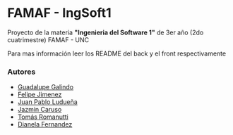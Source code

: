 # FAMAF - IngSoft1

Proyecto de la materia **"Ingenieria del Software 1"** de 3er año (2do cuatrimestre) FAMAF - UNC

Para mas información leer los README del back y el front respectivamente

### Autores

- [Guadalupe Galindo](https://github.com/GuadaGalindo)
- [Felipe Jimenez](https://github.com/felijimeneez)
- [Juan Pablo Ludueña](https://github.com/juanpluduena)
- [Jazmin Caruso](https://github.com/JazminCR)
- [Tomás Romanutti](https://github.com/TRomanutti)
- [Dianela Fernandez](https://github.com/Dianefz)